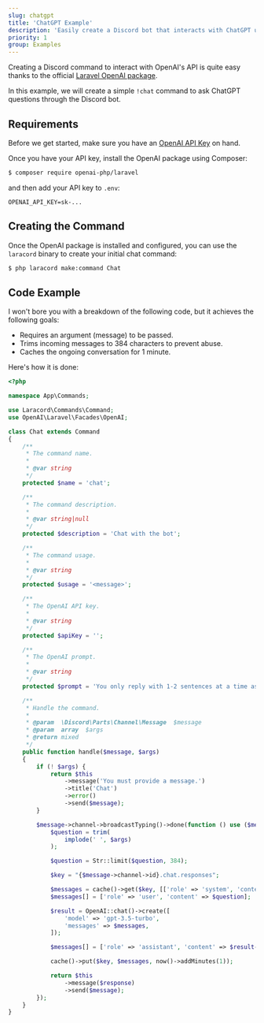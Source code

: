 ```yaml
---
slug: chatgpt
title: 'ChatGPT Example'
description: 'Easily create a Discord bot that interacts with ChatGPT using Laracord.'
priority: 1
group: Examples
---
```


Creating a Discord command to interact with OpenAI's API is quite easy thanks to the official [Laravel OpenAI package](https://github.com/openai-php/laravel).

In this example, we will create a simple `!chat` command to ask ChatGPT questions through the Discord bot.

## Requirements

Before we get started, make sure you have an [OpenAI API Key](https://platform.openai.com/api-keys) on hand.

Once you have your API key, install the OpenAI package using Composer:

```sh
$ composer require openai-php/laravel
```

and then add your API key to `.env`:

```env
OPENAI_API_KEY=sk-...
```

## Creating the Command

Once the OpenAI package is installed and configured, you can use the `laracord` binary to create your initial chat command:

```sh
$ php laracord make:command Chat
```

## Code Example

I won't bore you with a breakdown of the following code, but it achieves the following goals:

- Requires an argument (message) to be passed.
- Trims incoming messages to 384 characters to prevent abuse.
- Caches the ongoing conversation for 1 minute.

Here's how it is done:

```php
<?php

namespace App\Commands;

use Laracord\Commands\Command;
use OpenAI\Laravel\Facades\OpenAI;

class Chat extends Command
{
    /**
     * The command name.
     *
     * @var string
     */
    protected $name = 'chat';

    /**
     * The command description.
     *
     * @var string|null
     */
    protected $description = 'Chat with the bot';

    /**
     * The command usage.
     *
     * @var string
     */
    protected $usage = '<message>';

    /**
     * The OpenAI API key.
     *
     * @var string
     */
    protected $apiKey = '';

    /**
     * The OpenAI prompt.
     *
     * @var string
     */
    protected $prompt = 'You only reply with 1-2 sentences at a time as if responding to a chat message.';

    /**
     * Handle the command.
     *
     * @param  \Discord\Parts\Channel\Message  $message
     * @param  array  $args
     * @return mixed
     */
    public function handle($message, $args)
    {
        if (! $args) {
            return $this
                ->message('You must provide a message.')
                ->title('Chat')
                ->error()
                ->send($message);
        }

        $message->channel->broadcastTyping()->done(function () use ($message, $args) {
            $question = trim(
                implode(' ', $args)
            );

            $question = Str::limit($question, 384);

            $key = "{$message->channel->id}.chat.responses";

            $messages = cache()->get($key, [['role' => 'system', 'content' => $this->prompt]]);
            $messages[] = ['role' => 'user', 'content' => $question];

            $result = OpenAI::chat()->create([
                'model' => 'gpt-3.5-turbo',
                'messages' => $messages,
            ]);

            $messages[] = ['role' => 'assistant', 'content' => $result->choices[0]->message->content];

            cache()->put($key, $messages, now()->addMinutes(1));

            return $this
                ->message($response)
                ->send($message);
        });
    }
}
```
